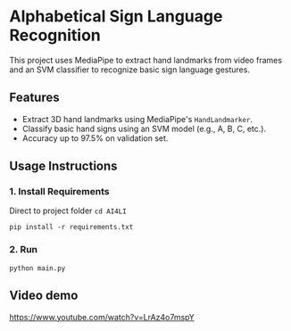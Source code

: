 # Alphabetical Sign Language Recognition

This project uses MediaPipe to extract hand landmarks from video frames and an SVM classifier to recognize basic sign language gestures.

## Features

- Extract 3D hand landmarks using MediaPipe's `HandLandmarker`.
- Classify basic hand signs using an SVM model (e.g., A, B, C, etc.).
- Accuracy up to 97.5% on validation set.

## Usage Instructions

### 1. Install Requirements
Direct to project folder ``` cd AI4LI ```

```pip install -r requirements.txt```
### 2. Run
``` python main.py ```
## Video demo
https://www.youtube.com/watch?v=LrAz4o7mspY

